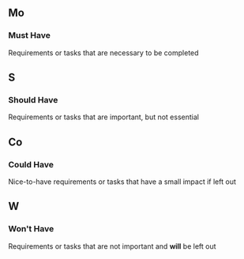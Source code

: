 ## Mo
### Must Have
Requirements or tasks that are necessary to be completed
## S
### Should Have
Requirements or tasks that are important, but not essential
## Co
### Could Have
Nice-to-have requirements or tasks that have a small impact if left out
## W
### Won't Have
Requirements or tasks that are not important and **will** be left out
